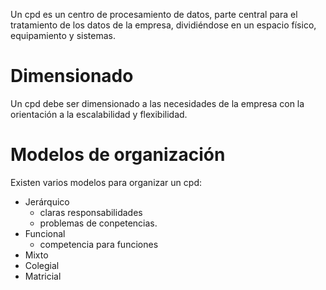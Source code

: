 Un cpd es un centro de procesamiento de datos, parte central para el tratamiento de los datos de la empresa, dividiéndose en un espacio físico, equipamiento y sistemas.
# Dimensionado
Un cpd debe ser dimensionado a las necesidades de la empresa con la orientación a la escalabilidad y flexibilidad.
# Modelos de organización
Existen varios modelos para organizar un cpd:
- Jerárquico
	- claras responsabilidades
	- problemas de conpetencias.
- Funcional
	- competencia para funciones
- Mixto
- Colegial
- Matricial